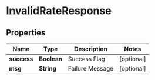 
# InvalidRateResponse

## Properties
Name | Type | Description | Notes
------------ | ------------- | ------------- | -------------
**success** | **Boolean** | Success Flag |  [optional]
**msg** | **String** | Failure Message |  [optional]



